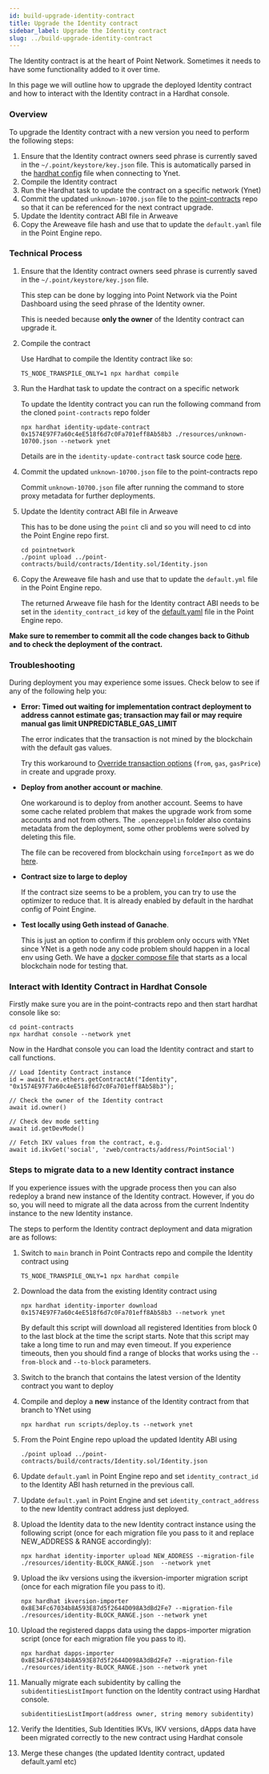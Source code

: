 ```yaml
---
id: build-upgrade-identity-contract
title: Upgrade the Identity contract
sidebar_label: Upgrade the Identity contract
slug: ../build-upgrade-identity-contract
---
```

 
The Identity contract is at the heart of Point Network. Sometimes it needs to have some functionality added to it over time. 
 
In this page we will outline how to upgrade the deployed Identity contract and how to interact with the Identity contract in a Hardhat console.
 
### Overview
 
To upgrade the Identity contract with a new version you need to perform the following steps:
 
1. Ensure that the Identity contract owners seed phrase is currently saved in the `~/.point/keystore/key.json` file. This is automatically parsed in the [hardhat config](https://github.com/pointnetwork/point-contracts/blob/main/hardhat.config.ts#L24) file when connecting to Ynet.
1. Compile the Identity contract
1. Run the Hardhat task to update the contract on a specific network (Ynet)
1. Commit the updated `unknown-10700.json` file to the [point-contracts](https://github.com/pointnetwork/point-contracts/) repo so that it can be referenced for the next contract upgrade.
1. Update the Identity contract ABI file in Arweave
1. Copy the Areweave file hash and use that to update the `default.yaml` file in the Point Engine repo.
 
### Technical Process
 
1. Ensure that the Identity contract owners seed phrase is currently saved in the `~/.point/keystore/key.json` file. 
 
    This step can be done by logging into Point Network via the Point Dashboard using the seed phrase of the Identity owner. 
    
    This is needed because **only the owner** of the Identity contract can upgrade it. 
 
1. Compile the contract

    Use Hardhat to compile the Identity contract like so:
 
    ```
    TS_NODE_TRANSPILE_ONLY=1 npx hardhat compile
    ```
 
1. Run the Hardhat task to update the contract on a specific network
 
    To update the Identity contract you can run the following command from the cloned `point-contracts` repo folder
    
    ```
    npx hardhat identity-update-contract 0x1574E97F7a60c4eE518f6d7c0Fa701eff8Ab58b3 ./resources/unknown-10700.json --network ynet
    ```
    
    Details are in the `identity-update-contract` task source code [here](https://github.com/pointnetwork/point-contracts/blob/main/tasks/identity/identity-update-contract.ts).
 
1. Commit the updated `unknown-10700.json` file to the point-contracts repo
 
    Commit `unknown-10700.json` file after running the command to store proxy metadata for further deployments.
 
1. Update the Identity contract ABI file in Arweave
 
    This has to be done using the `point` cli and so you will need to cd into the Point Engine repo first.
    
    ```
    cd pointnetwork
    ./point upload ../point-contracts/build/contracts/Identity.sol/Identity.json
    ```
 
 1. Copy the Areweave file hash and use that to update the `default.yml` file in the Point Engine repo.
 
    The returned Arweave file hash for the Identity contract ABI needs to be set in the `identity_contract_id` key of the [default.yaml](https://github.com/pointnetwork/pointnetwork/blob/develop/config/default.yaml#L3) file in the Point Engine repo.
  
**Make sure to remember to commit all the code changes back to Github and to check the deployment of the contract.**

### Troubleshooting
 
During deployment you may experience some issues. Check below to see if any of the following help you:
 
* **Error: Timed out waiting for implementation contract deployment to address cannot estimate gas; transaction may fail or may require manual gas limit UNPREDICTABLE_GAS_LIMIT**
 
    The error indicates that the transaction is not mined by the blockchain with the default gas values. 
    
    Try this workaround to [Override transaction options](https://github.com/OpenZeppelin/openzeppelin-upgrades/issues/85) (`from`, `gas`, `gasPrice`) in create and upgrade proxy.
 
* **Deploy from another account or machine**. 
 
    One workaround is to deploy from another account. Seems to have some cache related problem that makes the upgrade work from some accounts and not from others. The `.openzeppelin` folder also contains metadata from the deployment, some other problems were solved by deleting this file. 
    
    The file can be recovered from blockchain using `forceImport` as we do [here](https://github.com/pointnetwork/pointnetwork/blob/9e2c8230c9c6e861af54a98493d88d460bc96f81/src/client/zweb/deployer/index.js#L344). 
 
* **Contract size to large to deploy**
 
    If the contract size seems to be a problem, you can try to use the optimizer to reduce that. It is already enabled by default in the hardhat config of Point Engine. 
    
* **Test locally using Geth instead of Ganache**. 
 
    This is just an option to confirm if this problem only occurs with YNet since YNet is a geth node any code problem should happen in a local env using Geth. We have a [docker compose file](https://github.com/pointnetwork/pointnetwork/blob/develop/docker-compose.e2e-geth.yaml) that starts as a local blockchain node for testing that.

### Interact with Identity Contract in Hardhat Console
 
Firstly make sure you are in the point-contracts repo and then start hardhat console like so:
 
```
cd point-contracts
npx hardhat console --network ynet
```
 
Now in the Hardhat console you can load the Identity contract and start to call functions. 
 
```
// Load Identity Contract instance
id = await hre.ethers.getContractAt("Identity", "0x1574E97F7a60c4eE518f6d7c0Fa701eff8Ab58b3");
 
// Check the owner of the Identity contract 
await id.owner()
 
// Check dev mode setting
await id.getDevMode()
 
// Fetch IKV values from the contract, e.g.
await id.ikvGet('social', 'zweb/contracts/address/PointSocial')
```

### Steps to migrate data to a new Identity contract instance

If you experience issues with the upgrade process then you can also redeploy a brand new instance of the Identity contract. However, if you do so, you will need to migrate all the data across from the current Indentity instance to the new Identity instance.

The steps to perform the Identity contract deployment and data migration are as follows:

1. Switch to `main` branch in Point Contracts repo and compile the Identity contract using

     `TS_NODE_TRANSPILE_ONLY=1 npx hardhat compile`

1. Download the data from the existing Identity contract using 

    `npx hardhat identity-importer download 0x1574E97F7a60c4eE518f6d7c0Fa701eff8Ab58b3 --network ynet`
    
    By default this script will download all registered Identities from block 0 to the last block at the time the script starts. Note that this script may take a long time to run and may even timeout. If you experience timeouts, then you should find a range of blocks that works using the `--from-block` and `--to-block` parameters.

1. Switch to the branch that contains the latest version of the Identity contract you want to deploy
1. Compile and deploy a **new** instance of the Identity contract from that branch to YNet using 

    `npx hardhat run scripts/deploy.ts --network ynet`

1. From the Point Engine repo upload the updated Identity ABI using 
    
    `./point upload ../point-contracts/build/contracts/Identity.sol/Identity.json`

1. Update `default.yaml` in Point Engine repo and set `identity_contract_id` to the Identity ABI hash returned in the previous call. 
1. Update `default.yaml` in Point Engine and set `identity_contract_address` to the new Identity contract address just deployed.
1. Upload the Identity data to the new Identity contract instance using the following script (once for each migration file you pass to it and replace NEW_ADDRESS & RANGE accordingly):

    `npx hardhat identity-importer upload NEW_ADDRESS --migration-file ./resources/identity-BLOCK_RANGE.json  --network ynet`

1. Upload the ikv versions using the ikversion-importer migration script (once for each migration file you pass to it).

    `npx hardhat ikversion-importer 0x8E34Fc67034b8A593E87d5f2644D098A3dBd2Fe7 --migration-file ./resources/identity-BLOCK_RANGE.json --network ynet`

1. Upload the registered dapps data using the dapps-importer migration script (once for each migration file you pass to it).
    
    `npx hardhat dapps-importer 0x8E34Fc67034b8A593E87d5f2644D098A3dBd2Fe7 --migration-file ./resources/identity-BLOCK_RANGE.json --network ynet`

1. Manually migrate each subidentity by calling the `subidentitiesListImport` function on the Identity contract using Hardhat console.

    `subidentitiesListImport(address owner, string memory subidentity)`

1. Verify the Identities, Sub Identities IKVs, IKV versions, dApps data have been migrated correctly to the new contract using Hardhat console
1. Merge these changes (the updated Identity contract, updated default.yaml etc)